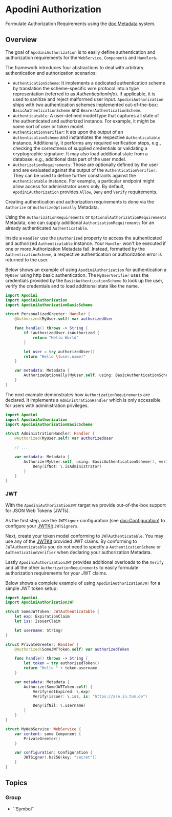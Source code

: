 # Apodini Authorization

Formulate Authorization Requirements using the <doc:Metadata> system.

## Overview

The goal of `ApodiniAuthorization` is to easily define authentication and authorization requirements for the ``WebService``,
``Component``s and ``Handler``s.

The framework introduces four abstractions to deal with arbitrary authentication and authorization scenarios:

- `AuthenticationScheme`: It implements a dedicated authentication scheme by translation the scheme-specific wire protocol into a type representation (referred to as _AuthenticationInfo_). If applicable, it is used to sanitize and reject malformed user input. `ApodiniAuthorization` ships with two authentication schemes implemented out-of-the-box: `BasicAuthenticationScheme` and `BearerAuthenticationScheme`.
- `Authenticatable`: A user-defined model type that captures all state of the authenticated and authorized instance. For example, it might be some sort of user or token model.
- `AuthenticationVerifier`: It ats upon the output of an `AuthenticationScheme` and instantiates the respective `Authenticatable` instance. Additionally, it performs any required verification steps, e.g., checking the correctness of supplied credentials or validating a cryptographic signature. It may also load additional state from a database, e.g., additional data part of the user model.
- `AuthorizationRequirements`: Those are optionally defined by the user and are evaluated against the output of the `AuthenticationVerifier`. They can be used to define further constraints against the `Authenticatable` instance. For example, a particular endpoint might allow access for administrator users only. By default, `ApodiniAuthorization` provides `Allow`, `Deny` and `Verify` requirements.

Creating authentication and authorization requirements is done via the `Authorize` or `AuthorizeOptionally` Metadata.

Using the `AuthorizationRequirements` or `OptionalAuthorizationRequirements` Metadata, one can supply additional `AuthorizationRequirements` for an already authenticated `Authenticatable`.

Inside a ``Handler`` use the `@Authorized` property to access the authenticated and authorized `Authenticatable` instance.
Your ``Handler`` won't be executed if one or more Authorization Metadata fail. Instead, formatted by the `AuthenticationScheme`,
a respective authentication or authorization error is returned to the user.

Below shows an example of using `ApodiniAuthorization` for authentication a `MyUser` using http basic authentication.
The `MyUserVerifier` uses the credentials provided by the `BasicAuthenticationScheme` to look up the user, verify the credentials
and to load additional state like the name.

```swift
import Apodini
import ApodiniAuthorization
import ApodiniAuthorizationBasicScheme

struct PersonalizedGreeter: Handler {
    @Authorized(MyUser.self) var authorizedUser

    func handle() throws -> String {
        if !authorizedUser.isAuthorized {
            return "Hello World"
        }

        let user = try authorizedUser()
        return "Hello \(user.name)"
    }

    var metadata: Metadata {
        AuthorizeOptionally(MyUser.self, using: BasicAuthenticationScheme(), verifiedBy: MyUserVerifier())
    }
}
```

The next example demonstrates how `AuthorizationRequirements` are declared. It implements a `AdministrationHandler` which is only accessible for users with administration privileges.

```swift
import Apodini
import ApodiniAuthorization
import ApodiniAuthorizationBasicScheme

struct AdministrationHandler: Handler {
    @Authorized(MyUser.self) var authorizedUser

    // ...

    var metadata: Metadata {
        Authorize(MyUser.self, using: BasicAuthenticationScheme(), verifiedBy: MyUserVerifier()) {
            Deny(ifNot: \.isAdministrator)
        }
    }
}
```

### JWT

With the `ApodiniAuthorizationJWT` target we provide out-of-the-box support for JSON Web Tokens (JWTs).

As the first step, use the `JWTSigner` configuration (see <doc:Configuration>) to configure your [JWTKit](https://github.com/vapor/jwt-kit) `JWTSigners`.

Next, create your token model conforming to `JWTAuthenticatable`. You may use any of the [JWTKit](https://github.com/vapor/jwt-kit) provided JWT claims. By conforming to `JWTAuthenticatable` you do not need to specify a `AuthenticationScheme` or `AuthenticationVerifier` when declaring your authorization Metadata.

Lastly `ApodiniAuthorizationJWT` provides additional overloads to the `Verify` and all the other `AuthorizationRequirements` to easily formulate authorization requirements for your JWT claims.

Below shows a complete example of using `ApodiniAuthorizationJWT` for a simple JWT token setup:

```swift
import Apodini
import ApodiniAuthorizationJWT

struct SomeJWTToken: JWTAuthenticatable {
    let exp: ExpirationClaim
    let iss: IssuerClaim

    let username: String?
}

struct PrivateGreeter: Handler {
    @Authorized(SomeJWTToken.self) var authorizedToken

    func handle() throws -> String {
        let token = try authorizedToken()
        return "Hello " + token.username
    }

    var metadata: Metadata {
        Authorize(SomeJWTToken.self) {
            Verify(notExpired: \.exp)
            Verify(issuer: \.iss, is: "https://ase.in.tum.de")

            Deny(ifNil: \.username)
        }
    }
}

struct MyWebService: WebService {
    var content: some Component {
        PrivateGreeter()
    }

    var configuration: Configuration {
        JWTSigner(.hs256(key: "secret"))
    }
}

```


## Topics

### <!--@START_MENU_TOKEN@-->Group<!--@END_MENU_TOKEN@-->

- <!--@START_MENU_TOKEN@-->``Symbol``<!--@END_MENU_TOKEN@-->
